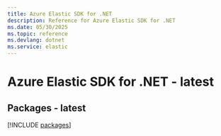 ```yaml
---
title: Azure Elastic SDK for .NET
description: Reference for Azure Elastic SDK for .NET
ms.date: 05/30/2025
ms.topic: reference
ms.devlang: dotnet
ms.service: elastic
---
```

# Azure Elastic SDK for .NET - latest
## Packages - latest
[!INCLUDE [packages](elastic-index.md)]